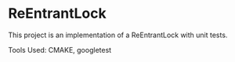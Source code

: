 # ReEntrantLock

This project is an implementation of a ReEntrantLock with unit tests.

Tools Used: CMAKE, googletest
